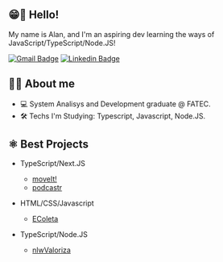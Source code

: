 ## 	😁📢 Hello!

My name is Alan, and I'm an aspiring dev learning the ways of JavaScript/TypeScript/Node.JS!

[![Gmail Badge](https://img.shields.io/badge/-Gmail-c14438?style=for-the-badge&logo=Gmail&logoColor=white&link=mailto:alanovaes@gmail.com)](mailto:alanovaes@gmail.com)
[![Linkedin Badge](https://img.shields.io/badge/-LinkedIn-blue?style=for-the-badge&logo=Linkedin&logoColor=white&link=https://www.linkedin.com/in/alanovaes/)](https://www.linkedin.com/in/alanovaes/)

## 👨‍💻 About me 
- 💻 System Analisys and Development graduate @ FATEC.
- 🛠 Techs I'm Studying: Typescript, Javascript, Node.JS.

## ⚛️ Best Projects
- TypeScript/Next.JS
    - [moveIt!](https://github.com/n0vaes/moveIt)
    - [podcastr](https://github.com/n0vaes/podcastr)
    
- HTML/CSS/Javascript
    - [EColeta](https://github.com/n0vaes/EColeta)
 
- TypeScript/Node.JS
    - [nlwValoriza](https://github.com/n0vaes/nlwValoriza)

